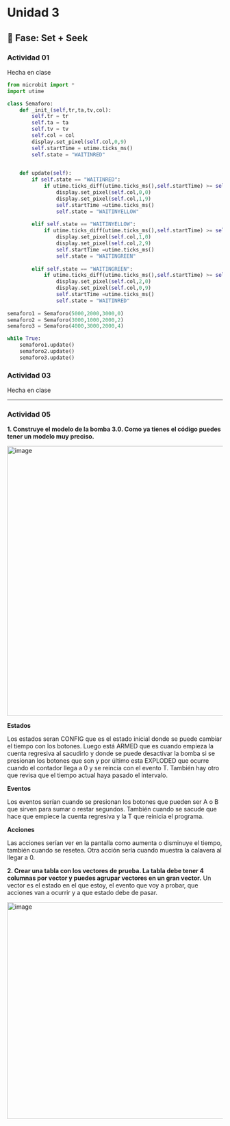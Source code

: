 # Unidad 3

## 🔎 Fase: Set + Seek

### Actividad 01
Hecha en clase

``` py
from microbit import *
import utime

class Semaforo:
    def _init_(self,tr,ta,tv,col):                
        self.tr = tr 
        self.ta = ta 
        self.tv = tv
        self.col = col 
        display.set_pixel(self.col,0,9)
        self.startTime = utime.ticks_ms()
        self.state = "WAITINRED"

        
    def update(self):
        if self.state == "WAITINRED":
            if utime.ticks_diff(utime.ticks_ms(),self.startTime) >= self.tr:
                display.set_pixel(self.col,0,0)
                display.set_pixel(self.col,1,9)
                self.startTime =utime.ticks_ms()
                self.state = "WAITINYELLOW"
            
        elif self.state == "WAITINYELLOW":
            if utime.ticks_diff(utime.ticks_ms(),self.startTime) >= self.ta:
                display.set_pixel(self.col,1,0)
                display.set_pixel(self.col,2,9)
                self.startTime =utime.ticks_ms()
                self.state = "WAITINGREEN"
                
        elif self.state == "WAITINGREEN":
            if utime.ticks_diff(utime.ticks_ms(),self.startTime) >= self.tv:
                display.set_pixel(self.col,2,0)
                display.set_pixel(self.col,0,9)
                self.startTime =utime.ticks_ms()
                self.state = "WAITINRED"
        
semaforo1 = Semaforo(5000,2000,3000,0)
semaforo2 = Semaforo(3000,1000,2000,2)
semaforo3 = Semaforo(4000,3000,2000,4)

while True:
    semaforo1.update()
    semaforo2.update()
    semaforo3.update()
```
### Actividad 03 
Hecha en clase



---

### Actividad 05
**1. Construye el modelo de la bomba 3.0. Como ya tienes el código puedes tener un modelo muy preciso.**

<img width="767" height="630" alt="image" src="https://github.com/user-attachments/assets/f9ed0f8b-b30f-4e99-8d0c-b83d70a25887" />




**Estados**

Los estados seran CONFIG que es el estado inicial donde se puede cambiar el tiempo con los botones. Luego está ARMED que es cuando empieza la cuenta regresiva al sacudirlo y donde se puede desactivar la bomba si se presionan los botones que son y por último esta EXPLODED que ocurre cuando el contador llega a 0 y se reincia con el evento T.  También hay otro que revisa que el tiempo actual haya pasado el intervalo.

**Eventos**

Los eventos serían cuando se presionan los botones que pueden ser A o B que sirven para sumar o restar segundos. También cuando se sacude que hace que empiece la cuenta regresiva y la T que reinicia el programa.

**Acciones**

Las acciones serían ver en la pantalla como aumenta o disminuye el tiempo, también cuando se resetea. Otra acción sería cuando muestra la calavera al llegar a 0.


**2. Crear una tabla con los vectores de prueba. La tabla debe tener 4 columnas por vector y puedes agrupar vectores en un gran vector.**
Un vector es el estado en el que estoy, el evento que voy a probar, que acciones van a ocurrir y a que estado debe de pasar.

<img width="856" height="506" alt="image" src="https://github.com/user-attachments/assets/378b77a6-3b26-472a-a52b-4efaeafb6ede" />




